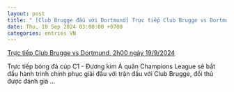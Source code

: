 ```yaml
---
layout: post
title: " [Club Brugge đấu với Dortmund] Trực tiếp Club Brugge vs Dortmund, 2h00 ngày 19/9/2024"
date: Thu, 19 Sep 2024 03:00:00 +0700
categories: entries VN
---
```

[Trực tiếp Club Brugge vs Dortmund, 2h00 ngày 19/9/2024](https://thethao247.vn/72-truc-tiep-club-brugge-vs-dortmund-2h00-ngay-19-9-2024-d342317.html)

Trực tiếp bóng đá cúp C1 - Đương kim Á quân Champions League sẽ bắt đầu hành trình chinh phục giải đấu với trận đấu với Club Brugge, đối thủ được đánh giá ...


